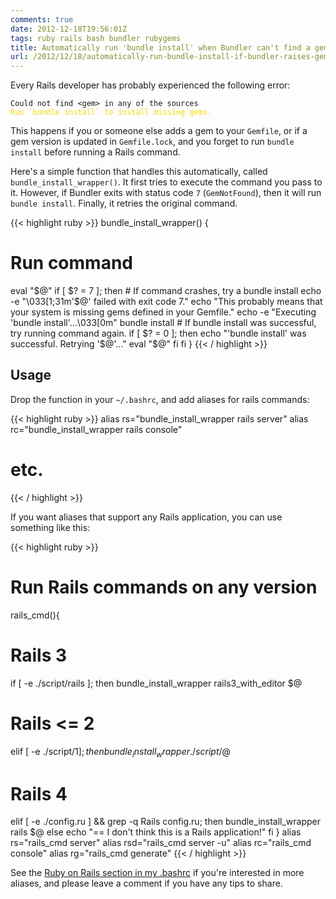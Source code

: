 ```yaml
---
comments: true
date: 2012-12-18T19:56:01Z
tags: ruby rails bash bundler rubygems
title: Automatically run 'bundle install' when Bundler can't find a gem
url: /2012/12/18/automatically-run-bundle-install-if-bundler-raises-gemnotfound/
---
```


Every Rails developer has probably experienced the following error:

<div class="highlight"><pre><code class="bash"><span class="sb">Could not find &lt;gem&gt; in any of the sources</span>
<span style="color: #FD0;">Run `bundle install` to install missing gems.</span>
</code></pre>
</div>

This happens if you or someone else adds a gem to your `Gemfile`, or if a gem version is updated in `Gemfile.lock`,
and you forget to run `bundle install` before running a Rails command.

Here's a simple function that handles this automatically, called `bundle_install_wrapper()`. It first tries to execute the command you pass to it.
However, if Bundler exits with status code `7` (`GemNotFound`), then it will run `bundle install`. Finally, it retries the original command.

{{< highlight ruby >}}
bundle_install_wrapper() {
  # Run command
  eval "$@"
  if [ $? = 7 ]; then
    # If command crashes, try a bundle install
    echo -e "\033[1;31m'$@' failed with exit code 7."
    echo    "This probably means that your system is missing gems defined in your Gemfile."
    echo -e "Executing 'bundle install'...\033[0m"
    bundle install
    # If bundle install was successful, try running command again.
    if [ $? = 0 ]; then
      echo "'bundle install' was successful. Retrying '$@'..."
      eval "$@"
    fi
  fi
}
{{< / highlight >}}

## Usage

Drop the function in your `~/.bashrc`, and add aliases for rails commands:

{{< highlight ruby >}}
alias rs="bundle_install_wrapper rails server"
alias rc="bundle_install_wrapper rails console"
# etc.
{{< / highlight >}}


If you want aliases that support any Rails application, you can use something like this:

{{< highlight ruby >}}
# Run Rails commands on any version
rails_cmd(){
  # Rails 3
  if [ -e ./script/rails ]; then bundle_install_wrapper rails3_with_editor $@
  # Rails <= 2
  elif [ -e ./script/$1 ]; then bundle_install_wrapper ./script/$@
  # Rails 4
  elif [ -e ./config.ru ] && grep -q Rails config.ru; then bundle_install_wrapper rails $@
  else echo "== I don't think this is a Rails application!"
  fi
}
alias   rs="rails_cmd server"
alias  rsd="rails_cmd server -u"
alias   rc="rails_cmd console"
alias   rg="rails_cmd generate"
{{< / highlight >}}


See the [Ruby on Rails section in my .bashrc](https://github.com/ndbroadbent/dotfiles/blob/master/bashrc/ruby_on_rails.sh) if you're interested in more aliases,
and please leave a comment if you have any tips to share.
